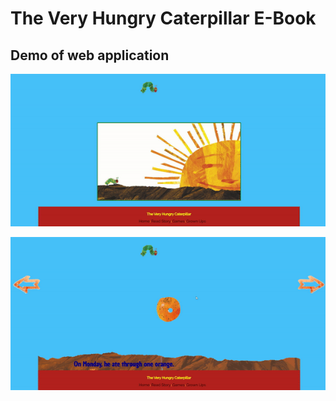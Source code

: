 # The Very Hungry Caterpillar E-Book


## Demo of web application 
![](homepage.gif)

![](story-demo.gif)

